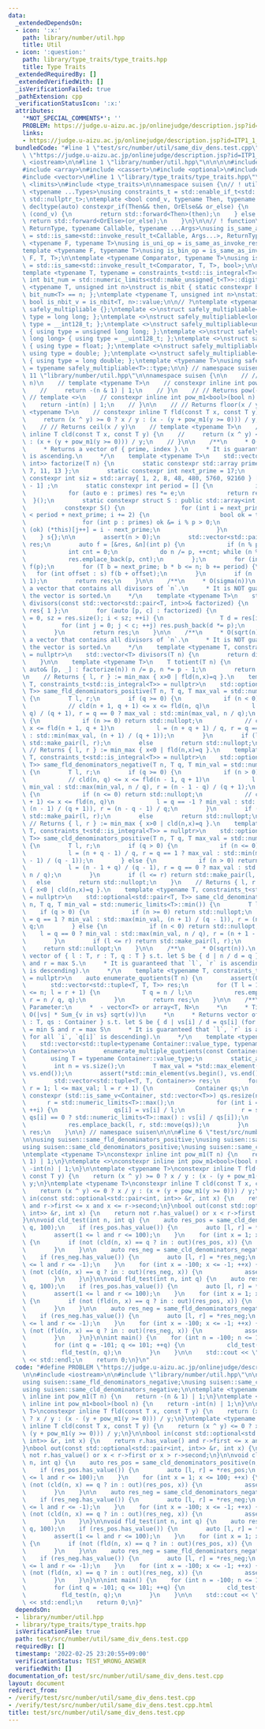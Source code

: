 ```yaml
---
data:
  _extendedDependsOn:
  - icon: ':x:'
    path: library/number/util.hpp
    title: Util
  - icon: ':question:'
    path: library/type_traits/type_traits.hpp
    title: Type Traits
  _extendedRequiredBy: []
  _extendedVerifiedWith: []
  _isVerificationFailed: true
  _pathExtension: cpp
  _verificationStatusIcon: ':x:'
  attributes:
    '*NOT_SPECIAL_COMMENTS*': ''
    PROBLEM: https://judge.u-aizu.ac.jp/onlinejudge/description.jsp?id=ITP1_1_A
    links:
    - https://judge.u-aizu.ac.jp/onlinejudge/description.jsp?id=ITP1_1_A
  bundledCode: "#line 1 \"test/src/number/util/same_div_dens.test.cpp\"\n#define PROBLEM\
    \ \"https://judge.u-aizu.ac.jp/onlinejudge/description.jsp?id=ITP1_1_A\"\n\n#include\
    \ <iostream>\n\n#line 1 \"library/number/util.hpp\"\n\n\n\n#include <algorithm>\n\
    #include <array>\n#include <cassert>\n#include <optional>\n#include <tuple>\n\
    #include <vector>\n#line 1 \"library/type_traits/type_traits.hpp\"\n\n\n\n#include\
    \ <limits>\n#include <type_traits>\n\nnamespace suisen {\n// ! utility\ntemplate\
    \ <typename ...Types>\nusing constraints_t = std::enable_if_t<std::conjunction_v<Types...>,\
    \ std::nullptr_t>;\ntemplate <bool cond_v, typename Then, typename OrElse>\nconstexpr\
    \ decltype(auto) constexpr_if(Then&& then, OrElse&& or_else) {\n    if constexpr\
    \ (cond_v) {\n        return std::forward<Then>(then);\n    } else {\n       \
    \ return std::forward<OrElse>(or_else);\n    }\n}\n\n// ! function\ntemplate <typename\
    \ ReturnType, typename Callable, typename ...Args>\nusing is_same_as_invoke_result\
    \ = std::is_same<std::invoke_result_t<Callable, Args...>, ReturnType>;\ntemplate\
    \ <typename F, typename T>\nusing is_uni_op = is_same_as_invoke_result<T, F, T>;\n\
    template <typename F, typename T>\nusing is_bin_op = is_same_as_invoke_result<T,\
    \ F, T, T>;\n\ntemplate <typename Comparator, typename T>\nusing is_comparator\
    \ = std::is_same<std::invoke_result_t<Comparator, T, T>, bool>;\n\n// ! integral\n\
    template <typename T, typename = constraints_t<std::is_integral<T>>>\nconstexpr\
    \ int bit_num = std::numeric_limits<std::make_unsigned_t<T>>::digits;\ntemplate\
    \ <typename T, unsigned int n>\nstruct is_nbit { static constexpr bool value =\
    \ bit_num<T> == n; };\ntemplate <typename T, unsigned int n>\nstatic constexpr\
    \ bool is_nbit_v = is_nbit<T, n>::value;\n\n// ?\ntemplate <typename T>\nstruct\
    \ safely_multipliable {};\ntemplate <>\nstruct safely_multipliable<int> { using\
    \ type = long long; };\ntemplate <>\nstruct safely_multipliable<long long> { using\
    \ type = __int128_t; };\ntemplate <>\nstruct safely_multipliable<unsigned int>\
    \ { using type = unsigned long long; };\ntemplate <>\nstruct safely_multipliable<unsigned\
    \ long long> { using type = __uint128_t; };\ntemplate <>\nstruct safely_multipliable<float>\
    \ { using type = float; };\ntemplate <>\nstruct safely_multipliable<double> {\
    \ using type = double; };\ntemplate <>\nstruct safely_multipliable<long double>\
    \ { using type = long double; };\ntemplate <typename T>\nusing safely_multipliable_t\
    \ = typename safely_multipliable<T>::type;\n\n} // namespace suisen\n\n\n#line\
    \ 11 \"library/number/util.hpp\"\n\nnamespace suisen {\n\n    // // Returns pow(-1,\
    \ n)\n    // template <typename T>\n    // constexpr inline int pow_m1(T n) {\n\
    \    //     return -(n & 1) | 1;\n    // }\n    // // Returns pow(-1, n)\n   \
    \ // template <>\n    // constexpr inline int pow_m1<bool>(bool n) {\n    // \
    \    return -int(n) | 1;\n    // }\n\n    // // Returns floor(x / y)\n    // template\
    \ <typename T>\n    // constexpr inline T fld(const T x, const T y) {\n    //\
    \     return (x ^ y) >= 0 ? x / y : (x - (y + pow_m1(y >= 0))) / y;\n    // }\n\
    \    // // Returns ceil(x / y)\n    // template <typename T>\n    // constexpr\
    \ inline T cld(const T x, const T y) {\n    //     return (x ^ y) <= 0 ? x / y\
    \ : (x + (y + pow_m1(y >= 0))) / y;\n    // }\n\n    /**\n     * O(sqrt(n))\n\
    \     * Returns a vector of { prime, index }.\n     * It is guaranteed that `prime`\
    \ is ascending.\n     */\n    template <typename T>\n    std::vector<std::pair<T,\
    \ int>> factorize(T n) {\n        static constexpr std::array primes{ 2, 3, 5,\
    \ 7, 11, 13 };\n        static constexpr int next_prime = 17;\n        static\
    \ constexpr int siz = std::array{ 1, 2, 8, 48, 480, 5760, 92160 } [primes.size()\
    \ - 1] ;\n        static constexpr int period = [] {\n            int res = 1;\n\
    \            for (auto e : primes) res *= e;\n            return res;\n      \
    \  }();\n        static constexpr struct S : public std::array<int, siz> {\n \
    \           constexpr S() {\n                for (int i = next_prime, j = 0; i\
    \ < period + next_prime; i += 2) {\n                    bool ok = true;\n    \
    \                for (int p : primes) ok &= i % p > 0;\n                    if\
    \ (ok) (*this)[j++] = i - next_prime;\n                }\n            }\n    \
    \    } s{};\n\n        assert(n > 0);\n        std::vector<std::pair<T, int>>\
    \ res;\n        auto f = [&res, &n](int p) {\n            if (n % p) return;\n\
    \            int cnt = 0;\n            do n /= p, ++cnt; while (n % p == 0);\n\
    \            res.emplace_back(p, cnt);\n        };\n        for (int p : primes)\
    \ f(p);\n        for (T b = next_prime; b * b <= n; b += period) {\n         \
    \   for (int offset : s) f(b + offset);\n        }\n        if (n != 1) res.emplace_back(n,\
    \ 1);\n        return res;\n    }\n\n    /**\n     * O(sigma(n))\n     * Returns\
    \ a vector that contains all divisors of `n`.\n     * It is NOT guaranteed that\
    \ the vector is sorted.\n     */\n    template <typename T>\n    std::vector<T>\
    \ divisors(const std::vector<std::pair<T, int>>& factorized) {\n        std::vector<T>\
    \ res{ 1 };\n        for (auto [p, c] : factorized) {\n            for (int i\
    \ = 0, sz = res.size(); i < sz; ++i) {\n                T d = res[i];\n      \
    \          for (int j = 0; j < c; ++j) res.push_back(d *= p);\n            }\n\
    \        }\n        return res;\n    }\n\n    /**\n     * O(sqrt(n))\n     * Returns\
    \ a vector that contains all divisors of `n`.\n     * It is NOT guaranteed that\
    \ the vector is sorted.\n     */\n    template <typename T, constraints_t<std::is_integral<T>>\
    \ = nullptr>\n    std::vector<T> divisors(T n) {\n        return divisors(factorize(n));\n\
    \    }\n\n    template <typename T>\n    T totient(T n) {\n        for (const\
    \ auto& [p, _] : factorize(n)) n /= p, n *= p - 1;\n        return n;\n    }\n\
    \n    // Returns { l, r } := min_max { x>0 | fld(n,x)=q }.\n    template <typename\
    \ T, constraints_t<std::is_integral<T>> = nullptr>\n    std::optional<std::pair<T,\
    \ T>> same_fld_denominators_positive(T n, T q, T max_val = std::numeric_limits<T>::max())\
    \ {\n        T l, r;\n        if (q >= 0) {\n            if (n < 0) return std::nullopt;\n\
    \            // cld(n + 1, q + 1) <= x <= fld(n, q)\n            l = (n + 1 +\
    \ q) / (q + 1), r = q == 0 ? max_val : std::min(max_val, n / q);\n        } else\
    \ {\n            if (n >= 0) return std::nullopt;\n            // cld(n, q) <=\
    \ x <= fld(n + 1, q + 1)\n            l = (n + q + 1) / q, r = q == -1 ? max_val\
    \ : std::min(max_val, (n + 1) / (q + 1));\n        }\n        if (l <= r) return\
    \ std::make_pair(l, r);\n        else        return std::nullopt;\n    }\n   \
    \ // Returns { l, r } := min_max { x<0 | fld(n,x)=q }.\n    template <typename\
    \ T, constraints_t<std::is_integral<T>> = nullptr>\n    std::optional<std::pair<T,\
    \ T>> same_fld_denominators_negative(T n, T q, T min_val = std::numeric_limits<T>::min())\
    \ {\n        T l, r;\n        if (q >= 0) {\n            if (n > 0) return std::nullopt;\n\
    \            // cld(n, q) <= x <= fld(n - 1, q + 1)\n            l = q == 0 ?\
    \ min_val : std::max(min_val, n / q), r = (n - 1 - q) / (q + 1);\n        } else\
    \ {\n            if (n <= 0) return std::nullopt;\n            // cld(n - 1, q\
    \ + 1) <= x <= fld(n, q)\n            l = q == -1 ? min_val : std::max(min_val,\
    \ (n - 1) / (q + 1)), r = (n - q - 1) / q;\n        }\n        if (l <= r) return\
    \ std::make_pair(l, r);\n        else        return std::nullopt;\n    }\n   \
    \ // Returns { l, r } := min_max { x>0 | cld(n,x)=q }.\n    template <typename\
    \ T, constraints_t<std::is_integral<T>> = nullptr>\n    std::optional<std::pair<T,\
    \ T>> same_cld_denominators_positive(T n, T q, T max_val = std::numeric_limits<T>::max())\
    \ {\n        T l, r;\n        if (q > 0) {\n            if (n <= 0) return std::nullopt;\n\
    \            l = (n + q - 1) / q, r = q == 1 ? max_val : std::min(max_val, (n\
    \ - 1) / (q - 1));\n        } else {\n            if (n > 0) return std::nullopt;\n\
    \            l = (n - 1 + q) / (q - 1), r = q == 0 ? max_val : std::min(max_val,\
    \ n / q);\n        }\n        if (l <= r) return std::make_pair(l, r);\n     \
    \   else        return std::nullopt;\n    }\n    // Returns { l, r } := min_max\
    \ { x<0 | cld(n,x)=q }.\n    template <typename T, constraints_t<std::is_integral<T>>\
    \ = nullptr>\n    std::optional<std::pair<T, T>> same_cld_denominators_negative(T\
    \ n, T q, T min_val = std::numeric_limits<T>::min()) {\n        T l, r;\n    \
    \    if (q > 0) {\n            if (n >= 0) return std::nullopt;\n            l\
    \ = q == 1 ? min_val : std::max(min_val, (n + 1) / (q - 1)), r = (n - q + 1) /\
    \ q;\n        } else {\n            if (n < 0) return std::nullopt;\n        \
    \    l = q == 0 ? min_val : std::max(min_val, n / q), r = (n + 1 - q) / (q - 1);\n\
    \        }\n        if (l <= r) return std::make_pair(l, r);\n        else   \
    \     return std::nullopt;\n    }\n\n    /**\n     * O(sqrt(n)).\n     * Returns\
    \ vector of { l : T, r : T, q : T } s.t. let S be { d | n / d = q }, l = min S\
    \ and r = max S.\n     * It is guaranteed that `l`, `r` is ascending (i.e. `q`\
    \ is descending).\n     */\n    template <typename T, constraints_t<std::is_integral<T>>\
    \ = nullptr>\n    auto enumerate_quotients(T n) {\n        assert(0 <= n);\n \
    \       std::vector<std::tuple<T, T, T>> res;\n        for (T l = 1, r = 1; l\
    \ <= n; l = r + 1) {\n            T q = n / l;\n            res.emplace_back(l,\
    \ r = n / q, q);\n        }\n        return res;\n    }\n\n    /**\n     * Template\
    \ Parameter:\n     *  - vector<T> or array<T, N>\n     *\n     * Time Complexity:\
    \ O(|vs| * Sum_{v in vs} sqrt(v))\n     *\n     * Returns vector of { l : T, r\
    \ : T, qs : Container } s.t. let S be { d | vs[i] / d = qs[i] (for all i) }, l\
    \ = min S and r = max S\n     * It is guaranteed that `l`, `r` is ascending (i.e.\
    \ for all `i`, `q[i]` is descending).\n     */\n    template <typename Container>\n\
    \    std::vector<std::tuple<typename Container::value_type, typename Container::value_type,\
    \ Container>>\n        enumerate_multiple_quotients(const Container& vs) {\n \
    \       using T = typename Container::value_type;\n        static_assert(std::is_integral_v<T>);\n\
    \        int n = vs.size();\n        T max_val = *std::max_element(vs.begin(),\
    \ vs.end());\n        assert(*std::min_element(vs.begin(), vs.end()) >= 0);\n\
    \        std::vector<std::tuple<T, T, Container>> res;\n        for (T l = 1,\
    \ r = 1; l <= max_val; l = r + 1) {\n            Container qs;\n            if\
    \ constexpr (std::is_same_v<Container, std::vector<T>>) qs.resize(n);\n      \
    \      r = std::numeric_limits<T>::max();\n            for (int i = 0; i < n;\
    \ ++i) {\n                qs[i] = vs[i] / l;\n                r = std::min(r,\
    \ qs[i] == 0 ? std::numeric_limits<T>::max() : vs[i] / qs[i]);\n            }\n\
    \            res.emplace_back(l, r, std::move(qs));\n        }\n        return\
    \ res;\n    }\n\n} // namespace suisen\n\n\n#line 6 \"test/src/number/util/same_div_dens.test.cpp\"\
    \n\nusing suisen::same_fld_denominators_positive;\nusing suisen::same_fld_denominators_negative;\n\
    using suisen::same_cld_denominators_positive;\nusing suisen::same_cld_denominators_negative;\n\
    \ntemplate <typename T>\nconstexpr inline int pow_m1(T n) {\n    return -(n &\
    \ 1) | 1;\n}\ntemplate <>\nconstexpr inline int pow_m1<bool>(bool n) {\n    return\
    \ -int(n) | 1;\n}\n\ntemplate <typename T>\nconstexpr inline T fld(const T x,\
    \ const T y) {\n    return (x ^ y) >= 0 ? x / y : (x - (y + pow_m1(y >= 0))) /\
    \ y;\n}\ntemplate <typename T>\nconstexpr inline T cld(const T x, const T y) {\n\
    \    return (x ^ y) <= 0 ? x / y : (x + (y + pow_m1(y >= 0))) / y;\n}\n\nbool\
    \ in(const std::optional<std::pair<int, int>> &r, int x) {\n    return r.has_value()\
    \ and r->first <= x and x <= r->second;\n}\nbool out(const std::optional<std::pair<int,\
    \ int>> &r, int x) {\n    return not r.has_value() or x < r->first or x > r->second;\n\
    }\n\nvoid cld_test(int n, int q) {\n    auto res_pos = same_cld_denominators_positive(n,\
    \ q, 100);\n    if (res_pos.has_value()) {\n        auto [l, r] = *res_pos;\n\
    \        assert(1 <= l and r <= 100);\n    }\n    for (int x = 1; x <= 100; ++x)\
    \ {\n        if (not (cld(n, x) == q ? in : out)(res_pos, x)) {\n            assert(false);\n\
    \        }\n    }\n\n    auto res_neg = same_cld_denominators_negative(n, q, -100);\n\
    \    if (res_neg.has_value()) {\n        auto [l, r] = *res_neg;\n        assert(-100\
    \ <= l and r <= -1);\n    }\n    for (int x = -100; x <= -1; ++x) {\n        if\
    \ (not (cld(n, x) == q ? in : out)(res_neg, x)) {\n            assert(false);\n\
    \        }\n    }\n}\n\nvoid fld_test(int n, int q) {\n    auto res_pos = same_fld_denominators_positive(n,\
    \ q, 100);\n    if (res_pos.has_value()) {\n        auto [l, r] = *res_pos;\n\
    \        assert(1 <= l and r <= 100);\n    }\n    for (int x = 1; x <= 100; ++x)\
    \ {\n        if (not (fld(n, x) == q ? in : out)(res_pos, x)) {\n            assert(false);\n\
    \        }\n    }\n\n    auto res_neg = same_fld_denominators_negative(n, q, -100);\n\
    \    if (res_neg.has_value()) {\n        auto [l, r] = *res_neg;\n        assert(-100\
    \ <= l and r <= -1);\n    }\n    for (int x = -100; x <= -1; ++x) {\n        if\
    \ (not (fld(n, x) == q ? in : out)(res_neg, x)) {\n            assert(false);\n\
    \        }\n    }\n}\n\nint main() {\n    for (int n = -100; n <= 100; ++n) {\n\
    \        for (int q = -101; q <= 101; ++q) {\n            cld_test(n, q);\n  \
    \          fld_test(n, q);\n        }\n    }\n\n    std::cout << \"Hello World\"\
    \ << std::endl;\n    return 0;\n}\n"
  code: "#define PROBLEM \"https://judge.u-aizu.ac.jp/onlinejudge/description.jsp?id=ITP1_1_A\"\
    \n\n#include <iostream>\n\n#include \"library/number/util.hpp\"\n\nusing suisen::same_fld_denominators_positive;\n\
    using suisen::same_fld_denominators_negative;\nusing suisen::same_cld_denominators_positive;\n\
    using suisen::same_cld_denominators_negative;\n\ntemplate <typename T>\nconstexpr\
    \ inline int pow_m1(T n) {\n    return -(n & 1) | 1;\n}\ntemplate <>\nconstexpr\
    \ inline int pow_m1<bool>(bool n) {\n    return -int(n) | 1;\n}\n\ntemplate <typename\
    \ T>\nconstexpr inline T fld(const T x, const T y) {\n    return (x ^ y) >= 0\
    \ ? x / y : (x - (y + pow_m1(y >= 0))) / y;\n}\ntemplate <typename T>\nconstexpr\
    \ inline T cld(const T x, const T y) {\n    return (x ^ y) <= 0 ? x / y : (x +\
    \ (y + pow_m1(y >= 0))) / y;\n}\n\nbool in(const std::optional<std::pair<int,\
    \ int>> &r, int x) {\n    return r.has_value() and r->first <= x and x <= r->second;\n\
    }\nbool out(const std::optional<std::pair<int, int>> &r, int x) {\n    return\
    \ not r.has_value() or x < r->first or x > r->second;\n}\n\nvoid cld_test(int\
    \ n, int q) {\n    auto res_pos = same_cld_denominators_positive(n, q, 100);\n\
    \    if (res_pos.has_value()) {\n        auto [l, r] = *res_pos;\n        assert(1\
    \ <= l and r <= 100);\n    }\n    for (int x = 1; x <= 100; ++x) {\n        if\
    \ (not (cld(n, x) == q ? in : out)(res_pos, x)) {\n            assert(false);\n\
    \        }\n    }\n\n    auto res_neg = same_cld_denominators_negative(n, q, -100);\n\
    \    if (res_neg.has_value()) {\n        auto [l, r] = *res_neg;\n        assert(-100\
    \ <= l and r <= -1);\n    }\n    for (int x = -100; x <= -1; ++x) {\n        if\
    \ (not (cld(n, x) == q ? in : out)(res_neg, x)) {\n            assert(false);\n\
    \        }\n    }\n}\n\nvoid fld_test(int n, int q) {\n    auto res_pos = same_fld_denominators_positive(n,\
    \ q, 100);\n    if (res_pos.has_value()) {\n        auto [l, r] = *res_pos;\n\
    \        assert(1 <= l and r <= 100);\n    }\n    for (int x = 1; x <= 100; ++x)\
    \ {\n        if (not (fld(n, x) == q ? in : out)(res_pos, x)) {\n            assert(false);\n\
    \        }\n    }\n\n    auto res_neg = same_fld_denominators_negative(n, q, -100);\n\
    \    if (res_neg.has_value()) {\n        auto [l, r] = *res_neg;\n        assert(-100\
    \ <= l and r <= -1);\n    }\n    for (int x = -100; x <= -1; ++x) {\n        if\
    \ (not (fld(n, x) == q ? in : out)(res_neg, x)) {\n            assert(false);\n\
    \        }\n    }\n}\n\nint main() {\n    for (int n = -100; n <= 100; ++n) {\n\
    \        for (int q = -101; q <= 101; ++q) {\n            cld_test(n, q);\n  \
    \          fld_test(n, q);\n        }\n    }\n\n    std::cout << \"Hello World\"\
    \ << std::endl;\n    return 0;\n}"
  dependsOn:
  - library/number/util.hpp
  - library/type_traits/type_traits.hpp
  isVerificationFile: true
  path: test/src/number/util/same_div_dens.test.cpp
  requiredBy: []
  timestamp: '2022-02-25 23:20:55+09:00'
  verificationStatus: TEST_WRONG_ANSWER
  verifiedWith: []
documentation_of: test/src/number/util/same_div_dens.test.cpp
layout: document
redirect_from:
- /verify/test/src/number/util/same_div_dens.test.cpp
- /verify/test/src/number/util/same_div_dens.test.cpp.html
title: test/src/number/util/same_div_dens.test.cpp
---
```

